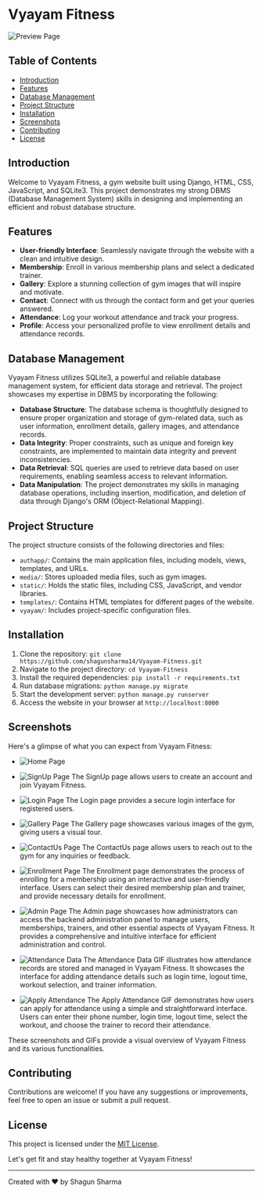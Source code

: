 # Vyayam Fitness

![Preview Page](media/gallery/previews.gif)

## Table of Contents
- [Introduction](#introduction)
- [Features](#features)
- [Database Management](#database-management)
- [Project Structure](#project-structure)
- [Installation](#installation)
- [Screenshots](#screenshots)
- [Contributing](#contributing)
- [License](#license)

## Introduction
Welcome to Vyayam Fitness, a gym website built using Django, HTML, CSS, JavaScript, and SQLite3. This project demonstrates my strong DBMS (Database Management System) skills in designing and implementing an efficient and robust database structure.

## Features
- **User-friendly Interface**: Seamlessly navigate through the website with a clean and intuitive design.
- **Membership**: Enroll in various membership plans and select a dedicated trainer.
- **Gallery**: Explore a stunning collection of gym images that will inspire and motivate.
- **Contact**: Connect with us through the contact form and get your queries answered.
- **Attendance**: Log your workout attendance and track your progress.
- **Profile**: Access your personalized profile to view enrollment details and attendance records.

## Database Management
Vyayam Fitness utilizes SQLite3, a powerful and reliable database management system, for efficient data storage and retrieval. The project showcases my expertise in DBMS by incorporating the following:
- **Database Structure**: The database schema is thoughtfully designed to ensure proper organization and storage of gym-related data, such as user information, enrollment details, gallery images, and attendance records.
- **Data Integrity**: Proper constraints, such as unique and foreign key constraints, are implemented to maintain data integrity and prevent inconsistencies.
- **Data Retrieval**: SQL queries are used to retrieve data based on user requirements, enabling seamless access to relevant information.
- **Data Manipulation**: The project demonstrates my skills in managing database operations, including insertion, modification, and deletion of data through Django's ORM (Object-Relational Mapping).

## Project Structure
The project structure consists of the following directories and files:
- `authapp/`: Contains the main application files, including models, views, templates, and URLs.
- `media/`: Stores uploaded media files, such as gym images.
- `static/`: Holds the static files, including CSS, JavaScript, and vendor libraries.
- `templates/`: Contains HTML templates for different pages of the website.
- `vyayam/`: Includes project-specific configuration files.

## Installation
1. Clone the repository: `git clone https://github.com/shagunsharma14/Vyayam-Fitness.git`
2. Navigate to the project directory: `cd Vyayam-Fitness`
3. Install the required dependencies: `pip install -r requirements.txt`
4. Run database migrations: `python manage.py migrate`
5. Start the development server: `python manage.py runserver`
6. Access the website in your browser at `http://localhost:8000`

## Screenshots

Here's a glimpse of what you can expect from Vyayam Fitness:
- ![Home Page](media/gallery/home.png)

- ![SignUp Page](media/gallery/signup.jpeg)
     The SignUp page allows users to create an account and join Vyayam Fitness.

- ![Login Page](media/gallery/login.jpeg) 
     The Login page provides a secure login interface for registered users.

- ![Gallery Page](media/gallery/gallery.jpeg) 
     The Gallery page showcases various images of the gym, giving users a visual tour.

- ![ContactUs Page](media/gallery/contactus.jpeg) 
     The ContactUs page allows users to reach out to the gym for any inquiries or feedback.

- ![Enrollment Page](media/gallery/enrollment.gif) 
     The Enrollment page demonstrates the process of enrolling for a membership using an interactive and user-friendly interface. Users can select their desired membership plan and trainer, and provide necessary details for enrollment.

- ![Admin Page](media/gallery/admin.gif) 
     The Admin page showcases how administrators can access the backend administration panel to manage users, memberships, trainers, and other essential aspects of Vyayam Fitness. It provides a comprehensive and intuitive interface for efficient administration and control.

- ![Attendance Data](media/gallery/attendancedata.gif)
     The Attendance Data GIF illustrates how attendance records are stored and managed in Vyayam Fitness. It showcases the interface for adding attendance details such as login time, logout time, workout selection, and trainer information.

- ![Apply Attendance](media/gallery/applyattendence.gif)
     The Apply Attendance GIF demonstrates how users can apply for attendance using a simple and straightforward interface. Users can enter their phone number, login time, logout time, select the workout, and choose the trainer to record their attendance.

These screenshots and GIFs provide a visual overview of Vyayam Fitness and its various functionalities.

## Contributing
Contributions are welcome! If you have any suggestions or improvements, feel free to open an issue or submit a pull request.

## License
This project is licensed under the [MIT License](LICENSE).

Let's get fit and stay healthy together at Vyayam Fitness!

---

Created with :heart: by Shagun Sharma
